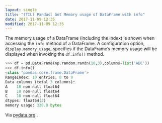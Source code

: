```yaml
---
layout: single
title: "(TIL) Pandas: Get Memory usage of DataFrame with info"
date: 2017-11-09 12:35
modified: 2017-11-09 12:35
---
```


The memory usage of a DataFrame (including the index) is shown when accessing the `info`
method of a DataFrame. A configuration option, `display.memory_usage`, specifies if the
DataFrame’s memory usage will be displayed when invoking the `df.info()` method.

```python
>>> df = pd.DataFrame(np.random.randn(10,3),columns=list('ABC'))
>>> df.info()
<class 'pandas.core.frame.DataFrame'>
RangeIndex: 10 entries, 0 to 9
Data columns (total 3 columns):
A    10 non-null float64
B    10 non-null float64
C    10 non-null float64
dtypes: float64(3)
memory usage: 320.0 bytes
```

Via
[pydata.org](http://pandas.pydata.org/pandas-docs/stable/faq.html#dataframe-memory-usage)
.
